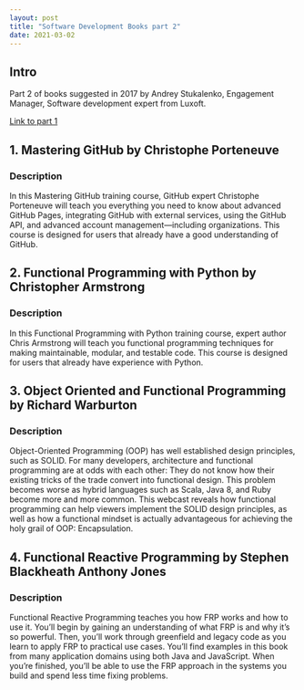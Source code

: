 ```yaml
---
layout: post
title: "Software Development Books part 2"
date: 2021-03-02
---
```


## Intro

Part 2 of books suggested in 2017 by Andrey Stukalenko,  Engagement Manager, Software development expert from Luxoft.

[Link to part 1](https://vladiant.github.io/blog/2021/02/27/software-development-books)

## 1. Mastering GitHub by Christophe Porteneuve

### Description

In this Mastering GitHub training course, GitHub expert Christophe Porteneuve will teach you everything you need to know about advanced GitHub Pages, integrating GitHub with external services, using the GitHub API, and advanced account management—including organizations. This course is designed for users that already have a good understanding of GitHub.

## 2. Functional Programming with Python by Christopher Armstrong

### Description

In this Functional Programming with Python training course, expert author Chris Armstrong will teach you functional programming techniques for making maintainable, modular, and testable code. This course is designed for users that already have experience with Python.

## 3. Object Oriented and Functional Programming by Richard Warburton

### Description

Object-Oriented Programming (OOP) has well established design principles, such as SOLID. For many developers, architecture and functional programming are at odds with each other: They do not know how their existing tricks of the trade convert into functional design. This problem becomes worse as hybrid languages such as Scala, Java 8, and Ruby become more and more common. This webcast reveals how functional programming can help viewers implement the SOLID design principles, as well as how a functional mindset is actually advantageous for achieving the holy grail of OOP: Encapsulation.

## 4. Functional Reactive Programming by Stephen Blackheath Anthony Jones

### Description

Functional Reactive Programming teaches you how FRP works and how to use it. You’ll begin by gaining an understanding of what FRP is and why it’s so powerful. Then, you’ll work through greenfield and legacy code as you learn to apply FRP to practical use cases. You’ll find examples in this book from many application domains using both Java and JavaScript. When you’re finished, you’ll be able to use the FRP approach in the systems you build and spend less time fixing problems.

